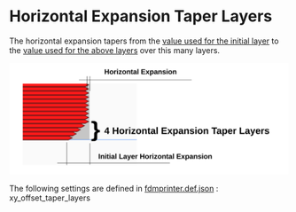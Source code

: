# Horizontal Expansion Taper Layers

The horizontal expansion tapers from the [value used for the initial layer](../shell/xy_offset_layer_0.md) to the [value used for the above layers](../shell/xy_offset.md) over this many layers.

![4 Horizontal Expansion Taper Layers](../images-mb/xy_offset_taper_layers.svg)

The following settings are defined in [fdmprinter.def.json](https://github.com/smartavionics/Cura/blob/mb-master/resources/definitions/fdmprinter.def.json) : xy_offset_taper_layers